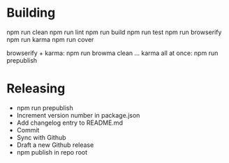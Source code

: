 
# Building

npm run clean
npm run lint
npm run build
npm run test
npm run browserify
npm run karma
npm run cover

browserify + karma:  npm run browma
clean ... karma all at once: npm run prepublish


# Releasing

* npm run prepublish
* Increment version number in package.json
* Add changelog entry to README.md
* Commit
* Sync with Github
* Draft a new Github release
* npm publish in repo root

